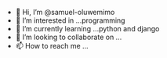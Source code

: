 - 👋 Hi, I’m @samuel-oluwemimo
- 👀 I’m interested in ...programming
- 🌱 I’m currently learning ...python and django
- 💞️ I’m looking to collaborate on ...
- 📫 How to reach me ...

<!---
samuel-oluwemimo/samuel-oluwemimo is a ✨ special ✨ repository because its `README.md` (this file) appears on your GitHub profile.
You can click the Preview link to take a look at your changes.
--->
